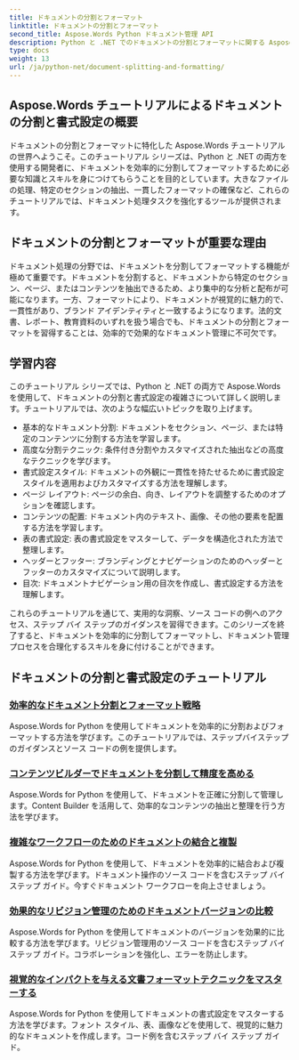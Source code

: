 ```yaml
---
title: ドキュメントの分割とフォーマット
linktitle: ドキュメントの分割とフォーマット
second_title: Aspose.Words Python ドキュメント管理 API
description: Python と .NET でのドキュメントの分割とフォーマットに関する Aspose.Words チュートリアルをご覧ください。ドキュメントを効率的に分割およびフォーマットする方法を学習し、ドキュメント処理タスクを強化します。
type: docs
weight: 13
url: /ja/python-net/document-splitting-and-formatting/
---
```


## Aspose.Words チュートリアルによるドキュメントの分割と書式設定の概要

ドキュメントの分割とフォーマットに特化した Aspose.Words チュートリアルの世界へようこそ。このチュートリアル シリーズは、Python と .NET の両方を使用する開発者に、ドキュメントを効率的に分割してフォーマットするために必要な知識とスキルを身につけてもらうことを目的としています。大きなファイルの処理、特定のセクションの抽出、一貫したフォーマットの確保など、これらのチュートリアルでは、ドキュメント処理タスクを強化するツールが提供されます。

## ドキュメントの分割とフォーマットが重要な理由

ドキュメント処理の分野では、ドキュメントを分割してフォーマットする機能が極めて重要です。ドキュメントを分割すると、ドキュメントから特定のセクション、ページ、またはコンテンツを抽出できるため、より集中的な分析と配布が可能になります。一方、フォーマットにより、ドキュメントが視覚的に魅力的で、一貫性があり、ブランド アイデンティティと一致するようになります。法的文書、レポート、教育資料のいずれを扱う場合でも、ドキュメントの分割とフォーマットを習得することは、効率的で効果的なドキュメント管理に不可欠です。

## 学習内容

このチュートリアル シリーズでは、Python と .NET の両方で Aspose.Words を使用して、ドキュメントの分割と書式設定の複雑さについて詳しく説明します。チュートリアルでは、次のような幅広いトピックを取り上げます。

- 基本的なドキュメント分割: ドキュメントをセクション、ページ、または特定のコンテンツに分割する方法を学習します。
- 高度な分割テクニック: 条件付き分割やカスタマイズされた抽出などの高度なテクニックを学びます。
- 書式設定スタイル: ドキュメントの外観に一貫性を持たせるために書式設定スタイルを適用およびカスタマイズする方法を理解します。
- ページ レイアウト: ページの余白、向き、レイアウトを調整するためのオプションを確認します。
- コンテンツの配置: ドキュメント内のテキスト、画像、その他の要素を配置する方法を学習します。
- 表の書式設定: 表の書式設定をマスターして、データを構造化された方法で整理します。
- ヘッダーとフッター: ブランディングとナビゲーションのためのヘッダーとフッターのカスタマイズについて説明します。
- 目次: ドキュメントナビゲーション用の目次を作成し、書式設定する方法を理解します。

これらのチュートリアルを通じて、実用的な洞察、ソース コードの例へのアクセス、ステップ バイ ステップのガイダンスを習得できます。このシリーズを終了すると、ドキュメントを効率的に分割してフォーマットし、ドキュメント管理プロセスを合理化するスキルを身に付けることができます。

## ドキュメントの分割と書式設定のチュートリアル
### [効率的なドキュメント分割とフォーマット戦略](./split-format-documents/)
Aspose.Words for Python を使用してドキュメントを効率的に分割およびフォーマットする方法を学びます。このチュートリアルでは、ステップバイステップのガイダンスとソース コードの例を提供します。
### [コンテンツビルダーでドキュメントを分割して精度を高める](./divide-documents-content-builder/)
Aspose.Words for Python を使用して、ドキュメントを正確に分割して管理します。Content Builder を活用して、効率的なコンテンツの抽出と整理を行う方法を学びます。
### [複雑なワークフローのためのドキュメントの結合と複製](./combine-clone-documents/)
Aspose.Words for Python を使用して、ドキュメントを効率的に結合および複製する方法を学びます。ドキュメント操作のソース コードを含むステップ バイ ステップ ガイド。今すぐドキュメント ワークフローを向上させましょう。
### [効果的なリビジョン管理のためのドキュメントバージョンの比較](./compare-document-versions/)
Aspose.Words for Python を使用してドキュメントのバージョンを効果的に比較する方法を学びます。リビジョン管理用のソース コードを含むステップ バイ ステップ ガイド。コラボレーションを強化し、エラーを防止します。
### [視覚的なインパクトを与える文書フォーマットテクニックをマスターする](./document-formatting-techniques/)
Aspose.Words for Python を使用してドキュメントの書式設定をマスターする方法を学びます。フォント スタイル、表、画像などを使用して、視覚的に魅力的なドキュメントを作成します。コード例を含むステップ バイ ステップ ガイド。